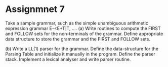 # Assignmnet 7

Take a sample grammar, such as the simple unambiguous arithmetic expression grammar E-<E+T|T, ....
(a) Write routines to compute the FIRST and FOLLOW sets for the non-terminals of the grammar.
     Define appropriate data structure to store the grammar and the FIRST and FOLLOW sets.

(b) Write a LL(1) parser for the grammar.
     Define the data-structure for the Parsing Table and initialize it manually in the program. Define the parser stack. Implement a lexical analyser and write parser routine.